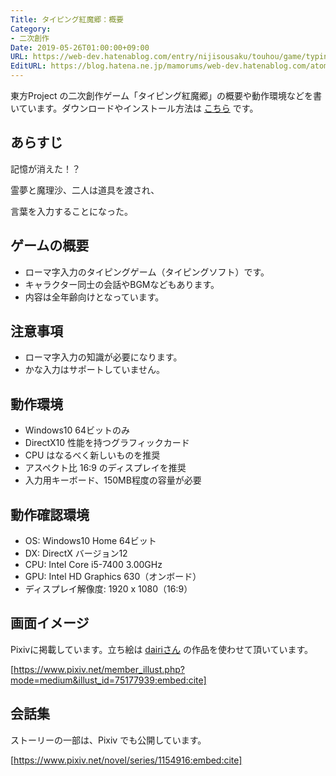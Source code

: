 ```yaml
---
Title: タイピング紅魔郷：概要
Category:
- 二次創作
Date: 2019-05-26T01:00:00+09:00
URL: https://web-dev.hatenablog.com/entry/nijisousaku/touhou/game/typing/koumakyou/manual/overview
EditURL: https://blog.hatena.ne.jp/mamorums/web-dev.hatenablog.com/atom/entry/17680117127158383592
---
```


東方Project の二次創作ゲーム「タイピング紅魔郷」の概要や動作環境などを書いています。ダウンロードやインストール方法は [こちら](/entry/nijisousaku/touhou/game/typing/koumakyou/manual/install-and-start) です。


## あらすじ
記憶が消えた！？

霊夢と魔理沙、二人は道具を渡され、

言葉を入力することになった。



## ゲームの概要
- ローマ字入力のタイピングゲーム（タイピングソフト）です。
- キャラクター同士の会話やBGMなどもあります。
- 内容は全年齢向けとなっています。


## 注意事項
- ローマ字入力の知識が必要になります。
- かな入力はサポートしていません。


## 動作環境
- Windows10 64ビットのみ
- DirectX10 性能を持つグラフィックカード
- CPU はなるべく新しいものを推奨
- アスペクト比 16:9 のディスプレイを推奨
- 入力用キーボード、150MB程度の容量が必要


## 動作確認環境
- OS: Windows10 Home 64ビット
- DX: DirectX バージョン12
- CPU: Intel Core i5-7400 3.00GHz
- GPU: Intel HD Graphics 630（オンボード）
- ディスプレイ解像度: 1920 x 1080（16:9）


## 画面イメージ
Pixivに掲載しています。立ち絵は [dairiさん](https://www.pixiv.net/member.php?id=4920496) の作品を使わせて頂いています。

[https://www.pixiv.net/member_illust.php?mode=medium&illust_id=75177939:embed:cite]


## 会話集
ストーリーの一部は、Pixiv でも公開しています。

[https://www.pixiv.net/novel/series/1154916:embed:cite]


